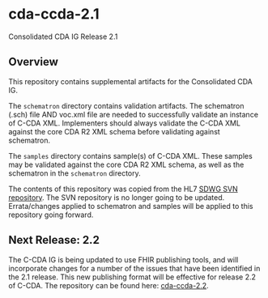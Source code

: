 # cda-ccda-2.1
Consolidated CDA IG Release 2.1

## Overview
This repository contains supplemental artifacts for the Consolidated CDA IG.

The `schematron` directory contains validation artifacts. The schematron (.sch) file AND voc.xml file are needed to successfully validate an instance of C-CDA XML. Implementers should always validate the C-CDA XML against the core CDA R2 XML schema before validating against schematron.

The `samples` directory contains sample(s) of C-CDA XML. These samples may be validated against the core CDA R2 XML schema, as well as the schematron in the `schematron` directory.

The contents of this repository was copied from the HL7 [SDWG SVN repository](https://gforge.hl7.org/svn/strucdoc/trunk/C-CDAR2.1/). The SVN repository is no longer going to be updated. Errata/changes applied to schematron and samples will be applied to this repository going forward.

## Next Release: 2.2
The C-CDA IG is being updated to use FHIR publishing tools, and will incorporate changes for a number of the issues that have been identified in the 2.1 release. This new publishing format will be effective for release 2.2 of C-CDA. The repository can be found here: [cda-ccda-2.2](https://github.com/HL7/cda-ccda-2.2).

